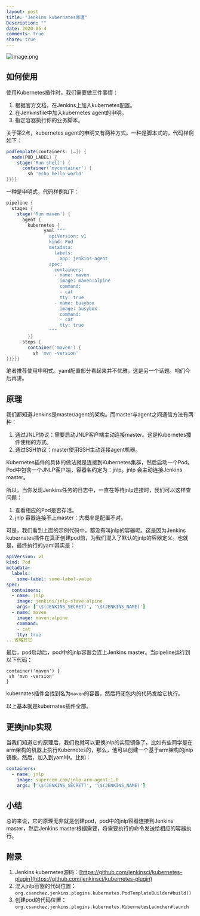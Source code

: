 ```yaml
---
layout: post
title: "Jenkins kubernates原理"
Description: ""
date: 2020-05-4
comments: true
share: true
---
```


![image.png](/assets/images/292372-8163b7fa93e5d1fb.jpg)


## 如何使用
使用Kubernetes插件时，我们需要做三件事情：
1. 根据官方文档，在Jenkins上加入kubernetes配置。
2. 在Jenkinsfile中加入kubernetes agent的申明。
3. 指定容器执行你的业务脚本。

关于第2点，kubernetes agent的申明又有两种方式。一种是脚本式的，代码样例如下：

```groovy
podTemplate(containers: […]) {
  node(POD_LABEL) {
    stage('Run shell') {
      container('mycontainer') {
        sh 'echo hello world'
}}}}
```

一种是申明式，代码样例如下：
```groovy
pipeline {
  stages {
    stage('Run maven') {
      agent {
        kubernetes {
              yaml """
                apiVersion: v1
                kind: Pod
                metadata:
                  labels:
                    app: jenkins-agent
                spec:
                  containers:
                  - name: maven
                    image: maven:alpine
                    command:
                    - cat
                    tty: true
                  - name: busybox
                    image: busybox
                    command:
                    - cat
                    tty: true
                """  
        }}
      steps {
        container('maven') {
          sh 'mvn -version'
}}}}}
```
笔者推荐使用申明式。yaml配置部分看起来并不优雅，这是另一个话题。咱们今后再讲。

## 原理
我们都知道Jenkins是master/agent的架构。而master与agent之间通信方法有两种：
1. 通过JNLP协议：需要启动JNLP客户端主动连接master。这是Kubernetes插件使用的方式。
2. 通过SSH协议：master使用SSH主动连接agent机器。

Kubernetes插件的具体的做法就是连接到Kubernetes集群，然后启动一个Pod。Pod中包含一个JNLP客户端，容器名约定为：jnlp。jnlp 会主动连接Jenkins master。

所以，当你发现Jenkins任务的日志中，一直在等待jnlp连接时，我们可以这样查问题：
1. 查看相应的Pod是否存活。
2. jnlp 容器连接不上master：大概率是配置不对。

可是，我们看到上面的示例代码中，都没有叫jnlp的容器呢。这是因为Jenkins kubernates插件在真正创建pod前，为我们混入了默认的jnlp的容器定义。也就是，最终执行的yaml其实是：
```yaml
apiVersion: v1
kind: Pod
metadata:
  labels:
    some-label: some-label-value
spec:
  containers:
  - name: jnlp
    image: jenkins/jnlp-slave:alpine
    args: ['\$(JENKINS_SECRET)', '\$(JENKINS_NAME)']
  - name: maven
    image: maven:alpine
    command:
    - cat
    tty: true
...省略其它
```

最后，pod启动后，pod中的jnlp容器会连上Jenkins master。当pipeline运行到以下代码：
```
container('maven') {
 sh 'mvn -version'
}
```
kubernates插件会找到名为`maven`的容器，然后将闭包内的代码发给它执行。

以上基本就是kubernates插件全部。

## 更换jnlp实现
当我们知道它的原理后，我们也就可以更换jnlp的实现镜像了。比如有些同学是在arm架构的机器上执行Kubernetes的，那么，他可以创建一个基于arm架构的jnlp镜像，然后，加入到yaml中。比如：
```yaml
containers:
  - name: jnlp
    image: supercom.com/jnlp-arm-agent:1.0
    args: ['\$(JENKINS_SECRET)', '\$(JENKINS_NAME)']
```

## 小结
总的来说，它的原理无非就是创建pod，pod中的jnlp容器连接到Jenkins master，然后Jenkins master根据需要，将需要执行的命令发送给相应的容器执行。

## 附录
1. Jenkins kubernetes源码：[https://github.com/jenkinsci/kubernetes-plugin](https://github.com/jenkinsci/kubernetes-plugin)
1. 混入jnlp容器的代码位置：`org.csanchez.jenkins.plugins.kubernetes.PodTemplateBuilder#build()`
1. 创建pod的代码位置：`org.csanchez.jenkins.plugins.kubernetes.KubernetesLauncher#launch`